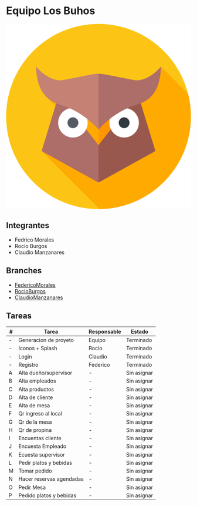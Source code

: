 
# Equipo Los Buhos
![alt text](https://github.com/9t96/2021_TP_PPS_Comanda_1_cuatri/blob/main/PPS_SegundoParcial_LosBuhos/src/assets/icon/favicon.png?raw=true)

## Integrantes

- Fedrico Morales
- Rocio Burgos
- Claudio Manzanares

## Branches
- [FedericoMorales]
- [RocioBurgos]
- [ClaudioManzanares]

## Tareas

| # | Tarea | Responsable | Estado |
| ------ | ------ | ------ | ------ |
| -  | Generacion de proyeto | Equipo |  Terminado
| - | Iconos + Splash | Rocio | Terminado
| - | Login | Claudio | Terminado
| - | Registro | Federico | Terminado
| A | Alta dueño/supervisor | - | Sin asignar
| B | Alta empleados | - | Sin asignar
| C | Alta productos | - | Sin asignar
| D | Alta de cliente | - | Sin asignar
| E | Alta de mesa | - | Sin asignar
| F | Qr ingreso al local | - | Sin asignar
| G | Qr de la mesa | - | Sin asignar |
| H | Qr de propina  | - | Sin asignar 
| I | Encuentas cliente | - | Sin asignar
| J | Encuesta Empleado | - | Sin asignar
| K | Ecuesta supervisor | - | Sin asignar
| L| Pedir platos y bebidas | - | Sin asignar
| M | Tomar pedido | - | Sin asignar
| N | Hacer reservas agendadas | - | Sin asignar
| O | Pedir Mesa | - | Sin asignar
| P | Pedido platos y bebidas | - | Sin asignar




   [FedericoMorales]: <https://github.com/9t96/2021_TP_PPS_Comanda_1_cuatri/tree/FedricoMorales>
   [RocioBurgos]: <https://github.com/9t96/2021_TP_PPS_Comanda_1_cuatri/tree/RocioBurgos>
   [ClaudioManzanares]: <https://github.com/9t96/2021_TP_PPS_Comanda_1_cuatri/tree/ClaudioManzanares>
   [ExcelFuncionalidades]: <https://docs.google.com/spreadsheets/d/1eib8pg_VLsjQhI-rmOUqwFTFTh7l0UNC2ZFk1T9XXJc/edit#gid=0>

